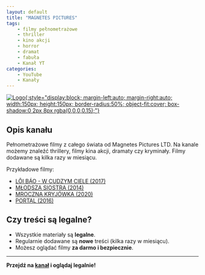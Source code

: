 ```yaml
---
layout: default
title: "MAGNETES PICTURES"
tags: 
    - filmy pełnometrażowe
    - thriller
    - kino akcji
    - horror
    - dramat
    - fabuła
    - Kanał YT
categories:
    - YouTube
    - Kanały
---
```

[![Logo](https://yt3.googleusercontent.com/HJ6vodlJJ8gbbTTKcaah1ibaAKSzepraJZmTssLlzzoryVJ-oz7QjqrbzrrLKfisQyi9y5Am=s160-c-k-c0x00ffffff-no-rj){:style="display:block; margin-left:auto; margin-right:auto; width:150px; height:150px; border-radius:50%; object-fit:cover; box-shadow:0 2px 8px rgba(0,0,0,0.15);"}](https://www.youtube.com/@MagnetesPictures)
## Opis kanału

Pełnometrażowe filmy z całego świata od Magnetes Pictures LTD. 
Na kanale możemy znaleźć thrillery, filmy kina akcji, dramaty czy kryminały. Filmy dodawane są kilka razy w miesiącu.

Przykładowe filmy:
- [LÔI BÁO - W CUDZYM CIELE (2017)](https://www.youtube.com/watch?v=025QN9OBx-I&t=6334s)
- [MŁODSZA SIOSTRA (2014) ](https://www.youtube.com/watch?v=ly5KGKwqK7o)
- [MROCZNA KRYJÓWKA (2020)](https://www.youtube.com/watch?v=TsSpiO58L8w)
- [PORTAL (2016)](https://www.youtube.com/watch?v=hKfG7GBJASo)

## Czy treści są legalne?

- Wszystkie materiały są **legalne**.
- Regularnie dodawane są **nowe** treści (kilka razy w miesiącu).
- Możesz oglądać filmy **za darmo i bezpiecznie**.

---

**Przejdź na [kanał](https://www.youtube.com/@MagnetesPictures) i oglądaj legalnie!**
